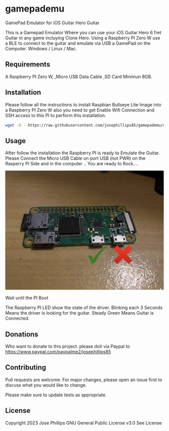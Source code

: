 # gamepademu
GamePad Emulator for iOS Guitar Hero Guitar

This is a Gamepad Emulator Where you can use your iOS Guitar Hero 6 fret Guitar in any game incluying Clone Hero.
Using a Raspberry PI Zero W use a BLE to connect to the guitar and emulate via USB a GamePad on the Computer. 
Windows / Linux / Mac.

## Requirements

A Raspberry PI Zero W, 
,Micro USB Data Cable
,SD Card Minimun 8GB.


## Installation

Please follow all the instructions to install Raspbian Bullseye Lite Image into a Raspberry PI Zero W also you need to get
Enable Wifi Connection and SSH access to this PI to perform this installation.


```bash
wget -O - https://raw.githubusercontent.com/josephillips85/gamepademu/master/installer/install.sh | sudo bash
```
## Usage

After follow the installation the Raspberry PI is ready to Emulate the Guitar.
Please Connect the Micro USB Cable on port USB (not PWR) on the Rasperry Pi Side
and in the computer .. You are ready to Rock....

![Where to connect USB Cable](https://github.com/josephillips85/gamepademu/raw/master/piconnect1.png)

Wait until the PI Boot

The Raspberry PI LED show the state of the driver.
Blinking each 3 Seconds Means the driver is looking for the guitar.
Steady Green Means Guitar is Connected.

## Donations

Who want to donate to this project. please doit via Paypal to
https://www.paypal.com/paypalme2/josephillips85

## Contributing
Pull requests are welcome. For major changes, please open an issue first to discuss what you would like to change.

Please make sure to update tests as appropriate.

## License
Copyright 2023 Jose Phillips
GNU General Public License v3.0 See License
